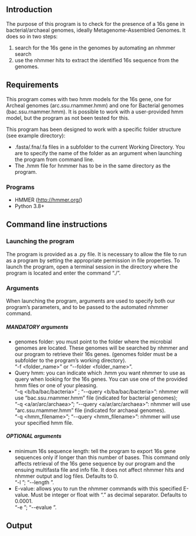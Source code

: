 ## Introduction
The purpose of this program is to check for the presence of a 16s gene in bacterial/archaeal genomes, ideally Metagenome-Assembled Genomes. It does so in two steps:
1. search for the 16s gene in the genomes by automating an nhmmer search
2. use the nhmmer hits to extract the identified 16s sequence from the genomes.

## Requirements
This program comes with two hmm models for the 16s gene, one for Archeal genomes (arc.ssu.rnammer.hmm) and one for Bacterial genomes (bac.ssu.rnammer.hmm). It is possible to work with a user-provided hmm model, but the program as not been tested for this.

This program has been designed to work with a specific folder structure (see example directory): 
- .fasta/.fna/.fa files in a subfolder to the current Working Directory. You are to specify the name of the folder as an argument when launching the program from command line.
- The .hmm file for hnmmer has to be in the same directory as the program.

### Programs
- HMMER (http://hmmer.org/)
- Python 3.8+

## Command line instructions
### Launching the program
The program is provided as a .py file. It is necessary to allow the file to run as a program by setting the appropriate permission in file properties.
To launch the program, open a terminal session in the directory where the program is located and enter the command “./<nome del programma>”.
### Arguments
When launching the program, arguments are used to specify both our program’s parameters, and to be passed to the automated nhmmer command.
##### MANDATORY arguments
- genomes folder: you must point to the folder where the microbial genomes are located. These genomes will be searched by nhmmer and our program to retrieve their 16s genes. (genomes folder must be a subfolder to the program’s working directory).\
“-f <folder_name>” or “--folder <folder_name>”.
- Query hmm: you can indicate which .hmm you want nhmmer to use as query when looking for the 16s genes. You can use one of the provided hmm files or one of your pleasing.\
	“-q <b/ba/bac/bacteria>” ; “--query <b/ba/bac/bacteria>”: nhmmer will use “bac.ssu.rnammer.hmm” file (indicated for bacterial genomes);\
	“-q <a/ar/arc/archaea>”; “--query <a/ar/arc/archaea>”: nhmmer will use “arc.ssu.rnammer.hmm” file (indicated for archaeal genomes).\
	“-q <hmm_filename>”; “--query <hmm_filename>”: nhmmer will use your specified hmm file.
    
##### OPTIONAL arguments
- minimum 16s sequence length: tell the program to export 16s gene sequences only if longer than this number of bases. This command only affects retrieval of the 16s gene sequence by our program and the ensuing multifasta file and info file. It does not affect nhmmer hits and nhmmer output and log files. Defaults to 0.\
“-l <number>”; “--length <number>”.
- E-value: allows you to run the nhmmer commands with this specified E-value. Must be integer or float with “.” as decimal separator. Defaults to 0.0001.\
“-e <e-value>”; “--evalue <e-value>”.
	
	
## Output
